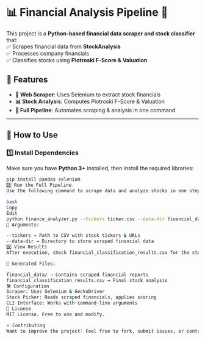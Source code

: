 # 📊 Financial Analysis Pipeline 🚀

This project is a **Python-based financial data scraper and stock classifier** that:  
✅ Scrapes financial data from **StockAnalysis**  
✅ Processes company financials  
✅ Classifies stocks using **Piotroski F-Score & Valuation**  

## 🔧 Features  
- **📡 Web Scraper**: Uses Selenium to extract stock financials  
- **📊 Stock Analysis**: Computes Piotroski F-Score & Valuation  
- **📂 Full Pipeline**: Automates scraping & analysis in one command  

---

## 🚀 How to Use

### **1️⃣ Install Dependencies**  
Make sure you have **Python 3+** installed, then install the required libraries:  

```bash
pip install pandas selenium
2️⃣ Run the Full Pipeline
Use the following command to scrape data and analyze stocks in one step:

bash
Copy
Edit
python finance_analyzer.py --tickers ticker.csv --data-dir financial_data
📌 Arguments:

--tickers → Path to CSV with stock tickers & URLs
--data-dir → Directory to store scraped financial data
3️⃣ View Results
After execution, check financial_classification_results.csv for the stock classification results.

📂 Generated Files:

financial_data/ → Contains scraped financial reports
financial_classification_results.csv → Final stock analysis
🛠 Configuration
Scraper: Uses Selenium & GeckoDriver
Stock Picker: Reads scraped financials, applies scoring
CLI Interface: Works with command-line arguments
📜 License
MIT License. Free to use and modify.

⭐ Contributing
Want to improve the project? Feel free to fork, submit issues, or contribute!

